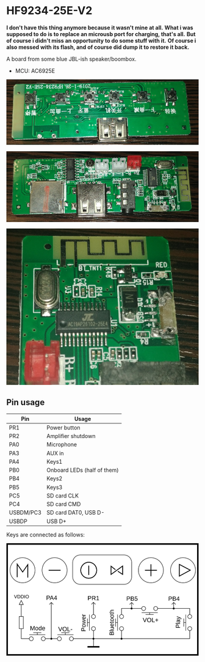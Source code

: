 # HF9234-25E-V2

**I don't have this thing anymore because it wasn't mine at all.**
**What i was supposed to do is to replace an microusb port for charging, that's all.**
**But of course i didn't miss an opportunity to do some stuff with it.**
**Of course i also messed with its flash, and of course did dump it to restore it back.**

A board from some blue JBL-ish speaker/boombox.

- MCU: AC6925E

![Board top](20220606_215005.jpg)

![Board bottom](20220606_215017.jpg)

![Chip closeup](20220606_214912.jpg)

## Pin usage

|    Pin    |             Usage              |
|-----------|--------------------------------|
| PR1       | Power button                   |
| PR2       | Amplifier shutdown             |
| PA0       | Microphone                     |
| PA3       | AUX in                         |
| PA4       | Keys1                          |
| PB0       | Onboard LEDs (half of them)    |
| PB4       | Keys2                          |
| PB5       | Keys3                          |
| PC5       | SD card CLK                    |
| PC4       | SD card CMD                    |
| USBDM/PC3 | SD card DAT0, USB D-           |
| USBDP     | USB D+                         |

Keys are connected as follows:

![Keys schematic](keys.svg)
